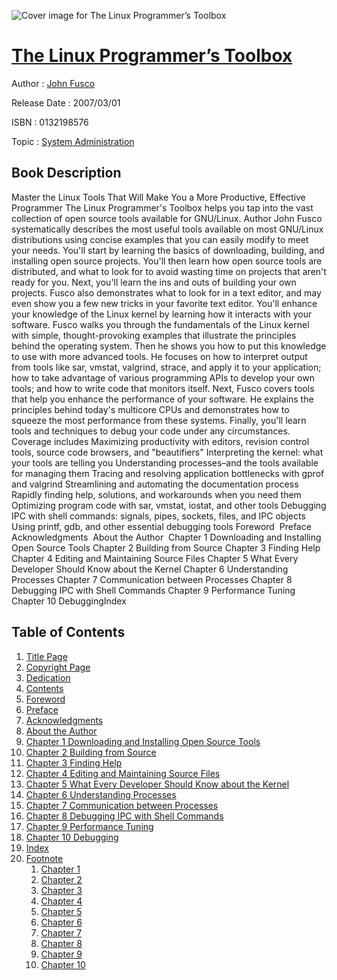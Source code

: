 ![Cover image for The Linux Programmer’s Toolbox](https://imgdetail.ebookreading.net/cover/cover/system_admin/EB0132198576.jpg)

[The Linux Programmer’s Toolbox](https://ebookreading.net/view/book/The+Linux+Programmer%E2%80%99s+Toolbox-EB0132198576_1.html "The Linux Programmer’s Toolbox")
====================================================================================================================

Author : [John Fusco](https://ebookreading.net/search/author/John+Fusco)

Release Date : 2007/03/01

ISBN : 0132198576

Topic : [System Administration](https://ebookreading.net/search/category/system-administration)

Book Description
-----------------

Master the Linux Tools That Will Make You a More Productive, Effective Programmer
The Linux Programmer's Toolbox helps you tap into the vast collection of open source tools available for GNU/Linux. Author John Fusco systematically describes the most useful tools available on most GNU/Linux distributions using concise examples that you can easily modify to meet your needs.
You'll start by learning the basics of downloading, building, and installing open source projects. You'll then learn how open source tools are distributed, and what to look for to avoid wasting time on projects that aren't ready for you. Next, you'll learn the ins and outs of building your own projects. Fusco also demonstrates what to look for in a text editor, and may even show you a few new tricks in your favorite text editor.
You'll enhance your knowledge of the Linux kernel by learning how it interacts with your software. Fusco walks you through the fundamentals of the Linux kernel with simple, thought-provoking examples that illustrate the principles behind the operating system. Then he shows you how to put this knowledge to use with more advanced tools. He focuses on how to interpret output from tools like sar, vmstat, valgrind, strace, and apply it to your application; how to take advantage of various programming APIs to develop your own tools; and how to write code that monitors itself.
Next, Fusco covers tools that help you enhance the performance of your software. He explains the principles behind today's multicore CPUs and demonstrates how to squeeze the most performance from these systems. Finally, you'll learn tools and techniques to debug your code under any circumstances.
Coverage includes
Maximizing productivity with editors, revision control tools, source code browsers, and "beautifiers"
Interpreting the kernel: what your tools are telling you
Understanding processes–and the tools available for managing them
Tracing and resolving application bottlenecks with gprof and valgrind
Streamlining and automating the documentation process
Rapidly finding help, solutions, and workarounds when you need them
Optimizing program code with sar, vmstat, iostat, and other tools
Debugging IPC with shell commands: signals, pipes, sockets, files, and IPC objects
Using printf, gdb, and other essential debugging tools
Foreword  Preface  Acknowledgments  About the Author  Chapter 1 Downloading and Installing Open Source Tools Chapter 2 Building from Source Chapter 3 Finding Help Chapter 4 Editing and Maintaining Source Files Chapter 5 What Every Developer Should Know about the Kernel Chapter 6 Understanding Processes Chapter 7 Communication between Processes Chapter 8 Debugging IPC with Shell Commands Chapter 9 Performance Tuning Chapter 10 DebuggingIndex 
              
Table of Contents
-----------------

1. [Title Page](https://ebookreading.net/view/book/The+Linux+Programmer%E2%80%99s+Toolbox-EB0132198576_4.html)
1. [Copyright Page](https://ebookreading.net/view/book/The+Linux+Programmer%E2%80%99s+Toolbox-EB0132198576_5.html)
1. [Dedication](https://ebookreading.net/view/book/The+Linux+Programmer%E2%80%99s+Toolbox-EB0132198576_6.html)
1. [Contents](https://ebookreading.net/view/book/The+Linux+Programmer%E2%80%99s+Toolbox-EB0132198576_7.html)
1. [Foreword](https://ebookreading.net/view/book/The+Linux+Programmer%E2%80%99s+Toolbox-EB0132198576_8.html)
1. [Preface](https://ebookreading.net/view/book/The+Linux+Programmer%E2%80%99s+Toolbox-EB0132198576_9.html)
1. [Acknowledgments](https://ebookreading.net/view/book/The+Linux+Programmer%E2%80%99s+Toolbox-EB0132198576_10.html)
1. [About the Author](https://ebookreading.net/view/book/The+Linux+Programmer%E2%80%99s+Toolbox-EB0132198576_11.html)
1. [Chapter 1 Downloading and Installing Open Source Tools](https://ebookreading.net/view/book/The+Linux+Programmer%E2%80%99s+Toolbox-EB0132198576_12.html)
1. [Chapter 2 Building from Source](https://ebookreading.net/view/book/The+Linux+Programmer%E2%80%99s+Toolbox-EB0132198576_13.html)
1. [Chapter 3 Finding Help](https://ebookreading.net/view/book/The+Linux+Programmer%E2%80%99s+Toolbox-EB0132198576_14.html)
1. [Chapter 4 Editing and Maintaining Source Files](https://ebookreading.net/view/book/The+Linux+Programmer%E2%80%99s+Toolbox-EB0132198576_15.html)
1. [Chapter 5 What Every Developer Should Know about the Kernel](https://ebookreading.net/view/book/The+Linux+Programmer%E2%80%99s+Toolbox-EB0132198576_16.html)
1. [Chapter 6 Understanding Processes](https://ebookreading.net/view/book/The+Linux+Programmer%E2%80%99s+Toolbox-EB0132198576_17.html)
1. [Chapter 7 Communication between Processes](https://ebookreading.net/view/book/The+Linux+Programmer%E2%80%99s+Toolbox-EB0132198576_18.html)
1. [Chapter 8 Debugging IPC with Shell Commands](https://ebookreading.net/view/book/The+Linux+Programmer%E2%80%99s+Toolbox-EB0132198576_19.html)
1. [Chapter 9 Performance Tuning](https://ebookreading.net/view/book/The+Linux+Programmer%E2%80%99s+Toolbox-EB0132198576_20.html)
1. [Chapter 10 Debugging](https://ebookreading.net/view/book/The+Linux+Programmer%E2%80%99s+Toolbox-EB0132198576_21.html)
1. [Index](https://ebookreading.net/view/book/The+Linux+Programmer%E2%80%99s+Toolbox-EB0132198576_22.html)
1. [Footnote](https://ebookreading.net/view/book/The+Linux+Programmer%E2%80%99s+Toolbox-EB0132198576_23.html#footnote)
    1. [Chapter 1](https://ebookreading.net/view/book/The+Linux+Programmer%E2%80%99s+Toolbox-EB0132198576_23.html#ch01fn1)
    1. [Chapter 2](https://ebookreading.net/view/book/The+Linux+Programmer%E2%80%99s+Toolbox-EB0132198576_23.html#ch02fn1)
    1. [Chapter 3](https://ebookreading.net/view/book/The+Linux+Programmer%E2%80%99s+Toolbox-EB0132198576_23.html#ch03fn1)
    1. [Chapter 4](https://ebookreading.net/view/book/The+Linux+Programmer%E2%80%99s+Toolbox-EB0132198576_23.html#ch04fn1)
    1. [Chapter 5](https://ebookreading.net/view/book/The+Linux+Programmer%E2%80%99s+Toolbox-EB0132198576_23.html#ch05fn1)
    1. [Chapter 6](https://ebookreading.net/view/book/The+Linux+Programmer%E2%80%99s+Toolbox-EB0132198576_23.html#ch06fn1)
    1. [Chapter 7](https://ebookreading.net/view/book/The+Linux+Programmer%E2%80%99s+Toolbox-EB0132198576_23.html#ch07fn01)
    1. [Chapter 8](https://ebookreading.net/view/book/The+Linux+Programmer%E2%80%99s+Toolbox-EB0132198576_23.html#ch08fn1)
    1. [Chapter 9](https://ebookreading.net/view/book/The+Linux+Programmer%E2%80%99s+Toolbox-EB0132198576_23.html#ch09fn1)
    1. [Chapter 10](https://ebookreading.net/view/book/The+Linux+Programmer%E2%80%99s+Toolbox-EB0132198576_23.html#ch10fn1)
